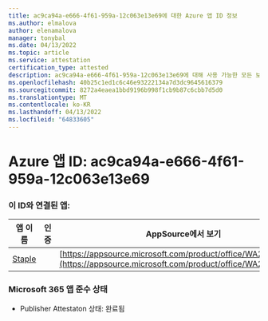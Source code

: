 ```yaml
---
title: ac9ca94a-e666-4f61-959a-12c063e13e69에 대한 Azure 앱 ID 정보
ms.author: elmalova
author: elenamalova
manager: tonybal
ms.date: 04/13/2022
ms.topic: article
ms.service: attestation
certification_type: attested
description: ac9ca94a-e666-4f61-959a-12c063e13e69에 대해 사용 가능한 모든 보안 및 규정 준수 정보입니다.
ms.openlocfilehash: 40b25c1ed1c6c46e93222134a7d3dc9645616379
ms.sourcegitcommit: 8272a4eaea1bbd9196b998f1cb9b87c6cbb7d5d0
ms.translationtype: MT
ms.contentlocale: ko-KR
ms.lasthandoff: 04/13/2022
ms.locfileid: "64833605"
---
```

# <a name="azure-app-id-ac9ca94a-e666-4f61-959a-12c063e13e69"></a>Azure 앱 ID: ac9ca94a-e666-4f61-959a-12c063e13e69


### <a name="apps-associated-with-this-id"></a>이 ID와 연결된 앱:
| **앱 이름** | **인증** | **AppSource에서 보기** |
|--------------|---------------|-----------------------|
| [Staple](../forward/WA200003281.md) |  | [https://appsource.microsoft.com/product/office/WA200003281](https://appsource.microsoft.com/product/office/WA200003281) |

### <a name="microsoft-365-app-compliance-status"></a>Microsoft 365 앱 준수 상태
- Publisher Attestaton 상태: 완료됨
